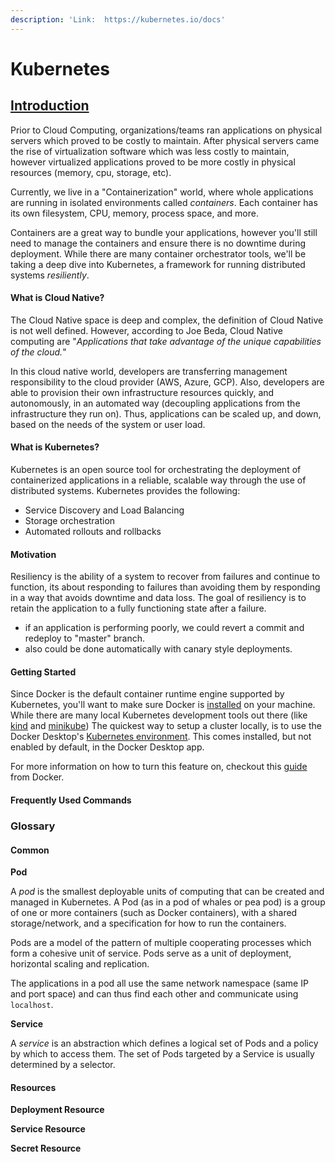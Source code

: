 ```yaml
---
description: 'Link:  https://kubernetes.io/docs'
---
```


# Kubernetes

## [Introduction](https://kubernetes.io/docs/concepts/overview/what-is-kubernetes/)

Prior to Cloud Computing, organizations/teams ran applications on physical servers which proved to be costly to maintain. After physical servers came the rise of virtualization software which was less costly to maintain, however virtualized applications proved to be more costly in physical resources \(memory, cpu, storage, etc\).

Currently, we live in a "Containerization" world, where whole applications are running in isolated environments called _containers_. Each container has its own filesystem, CPU, memory, process space, and more.

Containers are a great way to bundle your applications, however you'll still need to manage the containers and ensure there is no downtime during deployment. While there are many container orchestrator tools, we'll be taking a deep dive into Kubernetes, a framework for running distributed systems _resiliently_.

#### What is Cloud Native?

The Cloud Native space is deep and complex, the definition of Cloud Native is not well defined. However, according to Joe Beda, Cloud Native computing are "_Applications that take advantage of the unique capabilities of the cloud._"

In this cloud native world, developers are transferring management responsibility to the cloud provider \(AWS, Azure, GCP\). Also, developers are able to provision their own infrastructure resources quickly, and autonomously, in an automated way \(decoupling applications from the infrastructure they run on\). Thus, applications can be scaled up, and down, based on the needs of the system or user load.

#### What is Kubernetes?

Kubernetes is an open source tool for orchestrating the deployment of containerized applications in a reliable, scalable way through the use of distributed systems. Kubernetes provides the following:

* Service Discovery and Load Balancing
* Storage orchestration
* Automated rollouts and rollbacks

#### Motivation

Resiliency is the ability of a system to recover from failures and continue to function, its about responding to failures than avoiding them by responding in a way that avoids downtime and data loss. The goal of resiliency is to retain the application to a fully functioning state after a failure.
  - if an application is performing poorly, we could revert a commit and redeploy to "master" branch.
  - also could be done automatically with canary style deployments.

#### Getting Started

Since Docker is the default container runtime engine supported by Kubernetes, you'll want to make sure Docker is [installed](https://docs.docker.com/install/) on your machine. While there are many local Kubernetes development tools out there \(like [kind](https://kind.sigs.k8s.io/docs/user/quick-start/) and [minikube](https://kubernetes.io/docs/setup/learning-environment/minikube/)\) The quickest way to setup a cluster locally, is to use the Docker Desktop's [Kubernetes environment](https://www.docker.com/blog/kubernetes-is-now-available-in-docker-desktop-stable-channel/). This comes installed, but not enabled by default, in the Docker Desktop app.

For more information on how to turn this feature on, checkout this [guide](https://thenewstack.io/how-to-install-docker-desktop-with-kubernetes-on-macos/) from Docker.

#### Frequently Used Commands

### Glossary

#### Common

**Pod**

A _pod_ is the smallest deployable units of computing that can be created and managed in Kubernetes. A Pod \(as in a pod of whales or pea pod\) is a group of one or more containers \(such as Docker containers\), with a shared storage/network, and a specification for how to run the containers.

Pods are a model of the pattern of multiple cooperating processes which form a cohesive unit of service. Pods serve as a unit of deployment, horizontal scaling and replication.

The applications in a pod all use the same network namespace \(same IP and port space\) and can thus find each other and communicate using `localhost`.

**Service**

A _service_ is an abstraction which defines a logical set of Pods and a policy by which to access them. The set of Pods targeted by a Service is usually determined by a selector.

#### Resources

**Deployment Resource**

**Service Resource**

**Secret Resource**

